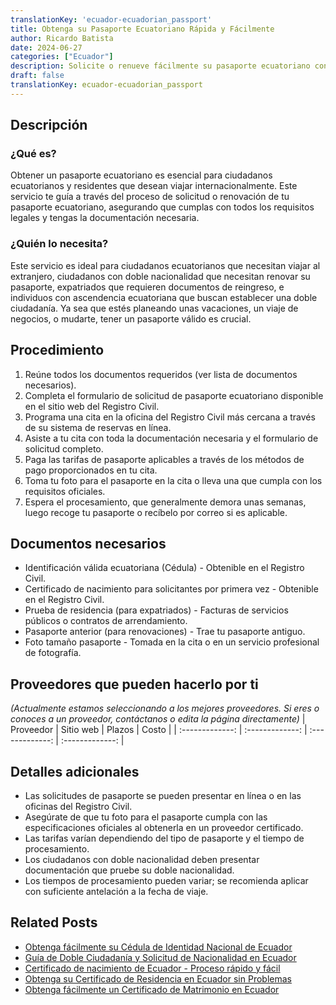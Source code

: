 ```yaml
---
translationKey: 'ecuador-ecuadorian_passport'
title: Obtenga su Pasaporte Ecuatoriano Rápida y Fácilmente
author: Ricardo Batista
date: 2024-06-27
categories: ["Ecuador"]
description: Solicite o renueve fácilmente su pasaporte ecuatoriano con nuestra guía paso a paso. Obtenga los documentos necesarios y conozca los requisitos.
draft: false
translationKey: ecuador-ecuadorian_passport
---
```


## Descripción
### ¿Qué es?
Obtener un pasaporte ecuatoriano es esencial para ciudadanos ecuatorianos y residentes que desean viajar internacionalmente. Este servicio te guía a través del proceso de solicitud o renovación de tu pasaporte ecuatoriano, asegurando que cumplas con todos los requisitos legales y tengas la documentación necesaria.

### ¿Quién lo necesita?
Este servicio es ideal para ciudadanos ecuatorianos que necesitan viajar al extranjero, ciudadanos con doble nacionalidad que necesitan renovar su pasaporte, expatriados que requieren documentos de reingreso, e individuos con ascendencia ecuatoriana que buscan establecer una doble ciudadanía. Ya sea que estés planeando unas vacaciones, un viaje de negocios, o mudarte, tener un pasaporte válido es crucial.

## Procedimiento

1. Reúne todos los documentos requeridos (ver lista de documentos necesarios).
2. Completa el formulario de solicitud de pasaporte ecuatoriano disponible en el sitio web del Registro Civil.
3. Programa una cita en la oficina del Registro Civil más cercana a través de su sistema de reservas en línea.
4. Asiste a tu cita con toda la documentación necesaria y el formulario de solicitud completo.
5. Paga las tarifas de pasaporte aplicables a través de los métodos de pago proporcionados en tu cita.
6. Toma tu foto para el pasaporte en la cita o lleva una que cumpla con los requisitos oficiales.
7. Espera el procesamiento, que generalmente demora unas semanas, luego recoge tu pasaporte o recíbelo por correo si es aplicable.

## Documentos necesarios

- Identificación válida ecuatoriana (Cédula) - Obtenible en el Registro Civil.
- Certificado de nacimiento para solicitantes por primera vez - Obtenible en el Registro Civil.
- Prueba de residencia (para expatriados) - Facturas de servicios públicos o contratos de arrendamiento.
- Pasaporte anterior (para renovaciones) - Trae tu pasaporte antiguo.
- Foto tamaño pasaporte - Tomada en la cita o en un servicio profesional de fotografía.

## Proveedores que pueden hacerlo por ti
_(Actualmente estamos seleccionando a los mejores proveedores. Si eres o conoces a un proveedor, contáctanos o edita la página directamente)_
| Proveedor       |    Sitio web    |     Plazos     |      Costo     |
| :-------------: | :-------------: |  :-------------: | :-------------: |

## Detalles adicionales

- Las solicitudes de pasaporte se pueden presentar en línea o en las oficinas del Registro Civil.
- Asegúrate de que tu foto para el pasaporte cumpla con las especificaciones oficiales al obtenerla en un proveedor certificado.
- Las tarifas varían dependiendo del tipo de pasaporte y el tiempo de procesamiento.
- Los ciudadanos con doble nacionalidad deben presentar documentación que pruebe su doble nacionalidad.
- Los tiempos de procesamiento pueden variar; se recomienda aplicar con suficiente antelación a la fecha de viaje.


## Related Posts

- [Obtenga fácilmente su Cédula de Identidad Nacional de Ecuador](https://tramitit.com/es/guides/ecuador/cédula_de_identidad/)
- [Guía de Doble Ciudadanía y Solicitud de Nacionalidad en Ecuador](https://tramitit.com/es/guides/ecuador/solicitud_de_nacionalidad/)
- [Certificado de nacimiento de Ecuador - Proceso rápido y fácil](https://tramitit.com/es/guides/ecuador/certificado_de_nacimiento/)
- [Obtenga su Certificado de Residencia en Ecuador sin Problemas](https://tramitit.com/es/guides/ecuador/certificado_de_residencia/)
- [Obtenga fácilmente un Certificado de Matrimonio en Ecuador](https://tramitit.com/es/guides/ecuador/certificado_de_matrimonio/)